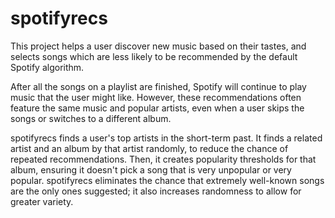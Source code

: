 # spotifyrecs
This project helps a user discover new music based on their tastes, and selects songs which are less likely to be recommended by the default Spotify algorithm.

After all the songs on a playlist are finished, Spotify will continue to play music that the user might like. However, these recommendations often feature the same music and popular artists, even when a user skips the songs or switches to a different album. 

spotifyrecs finds a user's top artists in the short-term past. It finds a related artist and an album by that artist randomly, to reduce the chance of repeated recommendations. Then, it creates popularity thresholds for that album, ensuring it doesn't pick a song that is very unpopular or very popular. spotifyrecs eliminates the chance that extremely well-known songs are the only ones suggested; it also increases randomness to allow for greater variety.
